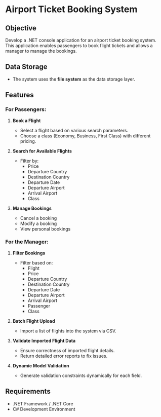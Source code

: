 # Airport Ticket Booking System

## Objective
Develop a .NET console application for an airport ticket booking system. This application enables passengers to book flight tickets and allows a manager to manage the bookings.

## Data Storage
- The system uses the **file system** as the data storage layer.

## Features

### For Passengers:
1. **Book a Flight**  
   - Select a flight based on various search parameters.  
   - Choose a class (Economy, Business, First Class) with different pricing.  

2. **Search for Available Flights**  
   - Filter by:
     - Price  
     - Departure Country  
     - Destination Country  
     - Departure Date  
     - Departure Airport  
     - Arrival Airport  
     - Class  

3. **Manage Bookings**  
   - Cancel a booking  
   - Modify a booking  
   - View personal bookings  

### For the Manager:
1. **Filter Bookings**  
   - Filter based on:
     - Flight  
     - Price  
     - Departure Country  
     - Destination Country  
     - Departure Date  
     - Departure Airport  
     - Arrival Airport  
     - Passenger  
     - Class  

2. **Batch Flight Upload**  
   - Import a list of flights into the system via CSV.  

3. **Validate Imported Flight Data**  
   - Ensure correctness of imported flight details.  
   - Return detailed error reports to fix issues.  

4. **Dynamic Model Validation**  
   - Generate validation constraints dynamically for each field.  
  

## Requirements
- .NET Framework / .NET Core  
- C# Development Environment  

